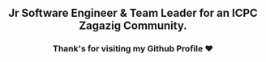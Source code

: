 

<h2 align="center"> Jr Software Engineer & Team Leader for an ICPC Zagazig Community. </h2>

  
<h3  align="center">Thank's for visiting my Github Profile ❤️</h3>
